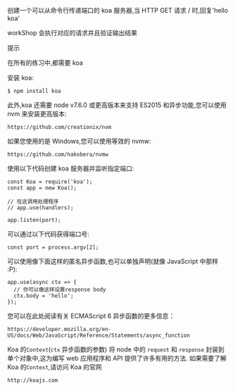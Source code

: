 创建一个可以从命令行传递端口的 koa 服务器,当 HTTP GET 请求 / 时,回复'hello koa'

workShop 会执行对应的请求并且验证输出结果

提示

在所有的练习中,都需要 koa

安装 koa:

```
$ npm install koa
```

此外,koa 还需要 node v7.6.0 或更高版本来支持 ES2015 和异步功能,您可以使用 nvm 来安装更高版本:

```
https://github.com/creationix/nvm
```

如果您使用的是 Windows,您可以使用等效的 nvmw:

```
https://github.com/hakobera/nvmw
```

使用以下代码创建 koa 服务器并监听指定端口:

```
const Koa = require('koa');
const app = new Koa();

// 在这调用处理程序
// app.use(handlers);

app.listen(port);
```

可以通过以下代码获得端口号:

```
const port = process.argv[2];
```

可以使用像下面这样的匿名异步函数,也可以单独声明(就像 JavaScript 中那样 :P):

```
app.use(async ctx => {
  // 你可以像这样设置response body
  ctx.body = 'hello';
});
```

您可以在此处阅读有关 ECMAScript 6 异步函数的更多信息：

```
https://developer.mozilla.org/en-US/docs/Web/JavaScript/Reference/Statements/async_function
```

Koa 的`Context`(`ctx` 异步函数的参数) 将 node 中的 `request` 和 `response` 封装到单个对象中,这为编写 web 应用程序和 API 提供了许多有用的方法. 如果需要了解 Koa 的`Context`,请访问 Koa 的官网

```
http://koajs.com
```
